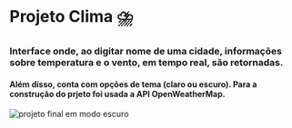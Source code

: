 # Projeto Clima ⛈️

### Interface onde, ao digitar nome de uma cidade, informações sobre temperatura e o vento, em tempo real, são retornadas. 
#### Além disso, conta com opções de tema (claro ou escuro). Para a construção do prjeto foi usada a API OpenWeatherMap. 

![projeto final em modo escuro](imagem-final.PNG)


